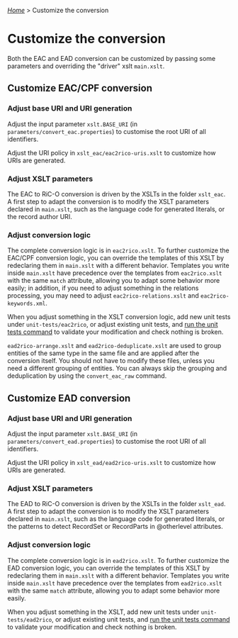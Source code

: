 [_Home_](index.html) > Customize the conversion

# Customize the conversion

Both the EAC and EAD conversion can be customized by passing some parameters and overriding the "driver" xslt `main.xslt`.

## Customize EAC/CPF conversion

### Adjust base URI and URI generation

Adjust the input parameter `xslt.BASE_URI` (in `parameters/convert_eac.properties`) to customise the root URI of all identifiers.

Adjust the URI policy in `xslt_eac/eac2rico-uris.xslt` to customize how URIs are generated.

### Adjust XSLT parameters

The EAC to RiC-O conversion is driven by the XSLTs in the folder `xslt_eac`. A first step to adapt the conversion is to modify the XSLT parameters declared in `main.xslt`, such as the language code for generated literals, or the record author URI.

### Adjust conversion logic

The complete conversion logic is in `eac2rico.xslt`. To further customize the EAC/CPF conversion logic, you can override the templates of this XSLT by redeclaring them in `main.xslt` with a different behavior. Templates you write inside `main.xslt` have precedence over the templates from `eac2rico.xslt` with the same `match` attribute, allowing you to adapt some behavior more easily; in addition, if you need to adjust something in the relations processing, you may need to adjust `eac2rico-relations.xslt` and `eac2rico-keywords.xml`.

When you adjust something in the XSLT conversion logic, add new unit tests under `unit-tests/eac2rico`, or adjust existing unit tests, and [run the unit tests command](UnitTests.html) to validate your modification and check nothing is broken.

`ead2rico-arrange.xslt` and `ead2rico-deduplicate.xslt` are used to group entities of the same type in the same file and are applied after the conversion itself. You should not have to modify these files, unless you need a different grouping of entities. You can always skip the grouping and deduplication by using the `convert_eac_raw` command.



## Customize EAD conversion

### Adjust base URI and URI generation

Adjust the input parameter `xslt.BASE_URI` (in `parameters/convert_ead.properties`) to customise the root URI of all identifiers.

Adjust the URI policy in `xslt_ead/ead2rico-uris.xslt` to customize how URIs are generated.

### Adjust XSLT parameters

The EAD to RiC-O conversion is driven by the XSLTs in the folder `xslt_ead`. A first step to adapt the conversion is to modify the XSLT parameters declared in `main.xslt`, such as the language code for generated literals, or the patterns to detect RecordSet or RecordParts in @otherlevel attributes.

### Adjust conversion logic

The complete conversion logic is in `ead2rico.xslt`. To further customize the EAD conversion logic, you can override the templates of this XSLT by redeclaring them in `main.xslt` with a different behavior. Templates you write inside `main.xslt` have precedence over the templates from `ead2rico.xslt` with the same `match` attribute, allowing you to adapt some behavior more easily.

When you adjust something in the XSLT, add new unit tests under `unit-tests/ead2rico`, or adjust existing unit tests, and [run the unit tests command](UnitTests.html) to validate your modification and check nothing is broken.

